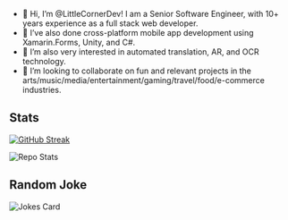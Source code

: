 - 👋 Hi, I’m @LittleCornerDev!  I am a Senior Software Engineer, with 10+ years experience as a full stack web developer.
- 🌱 I’ve also done cross-platform mobile app development using Xamarin.Forms, Unity, and C#.
- 👀 I’m also very interested in automated translation, AR, and OCR technology.
- 💞️ I’m looking to collaborate on fun and relevant projects in the arts/music/media/entertainment/gaming/travel/food/e-commerce industries.
<!---
- 📫 How to reach me ...
--->

## Stats
[![GitHub Streak](https://github-readme-streak-stats.herokuapp.com?user=LittleCornerDev&theme=tokyonight-duo&hide_border=true&date_format=%5BY%20%5DM%20j&mode=weekly)](https://git.io/streak-stats)

![Repo Stats](https://github-readme-stats.vercel.app/api?username=littlecornerdev&show_icons=true&hide_rank=true&theme=tokyonight&bg_color=00000000&hide_border=true)

<!-- ![Top Langs](https://github-readme-stats.vercel.app/api/top-langs/?username=LittleCornerDev&layout=pie)-->


## Random Joke
![Jokes Card](https://readme-jokes.vercel.app/api?hideBoder&theme=tokyonight)

<!---
LittleCornerDev/LittleCornerDev is a ✨ special ✨ repository because its `README.md` (this file) appears on your GitHub profile.
You can click the Preview link to take a look at your changes.
--->
